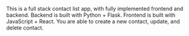 This is a full stack contact list app, with fully implemented frontend and backend.
Backend is built with Python + Flask.
Frontend is built with JavaScript + React.
You are able to create a new contact, update, and delete contact.
